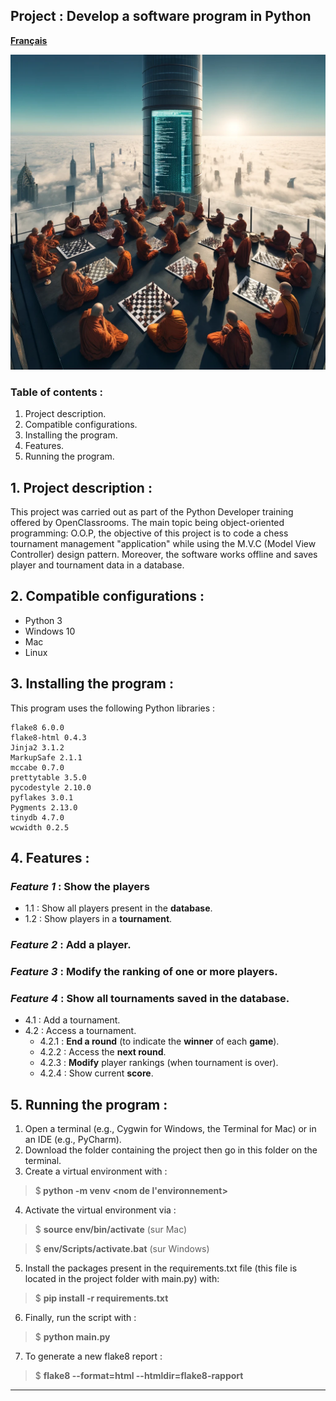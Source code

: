 ## Project : Develop a software program in Python

[**Français**](README-fr.md)
<p>
  <img src="pictures/Chess-Tournament-OOP.png" />
</p>

### Table of contents :
1. Project description.
2. Compatible configurations.
3. Installing the program.
4. Features.
5. Running the program.

## 1. Project description :

This project was carried out as part of the Python Developer training offered by OpenClassrooms.
The main topic being object-oriented programming: O.O.P,
the objective of this project is to code a chess tournament management "application"
while using the M.V.C (Model View Controller) design pattern.
Moreover, the software works offline and saves player and tournament data in a database.

## 2. Compatible configurations :

* Python 3
* Windows 10
* Mac
* Linux

## 3. Installing the program :
This program uses the following Python libraries :

```
flake8 6.0.0
flake8-html 0.4.3
Jinja2 3.1.2
MarkupSafe 2.1.1
mccabe 0.7.0
prettytable 3.5.0
pycodestyle 2.10.0
pyflakes 3.0.1
Pygments 2.13.0
tinydb 4.7.0
wcwidth 0.2.5
```

## 4. Features :

### *Feature 1* : Show the **players**
  * 1.1 : Show all players present in the **database**.
  * 1.2 : Show players in a **tournament**.
### *Feature 2* : **Add** a player.
### *Feature 3* : **Modify the ranking** of one or more players.
### *Feature 4* : **Show all tournaments** saved in the database.
  * 4.1 : Add a tournament.
  * 4.2 : Access a tournament.
    * 4.2.1 : **End a round** (to indicate the **winner** of each **game**).
    * 4.2.2 : Access the **next round**.
    * 4.2.3 : **Modify** player rankings (when tournament is over).
    * 4.2.4 : Show current **score**.
    
## 5. Running the program :

1. Open a terminal (e.g., Cygwin for Windows, the Terminal for Mac) or in an IDE (e.g., PyCharm).
2. Download the folder containing the project then go in this folder on the terminal.
3. Create a virtual environment with :
  > $<b> python -m venv <nom de l'environnement></b> 
4. Activate the virtual environment via :
  > $ <b>source env/bin/activate</b>  (sur Mac) 

  > $ <b>env/Scripts/activate.bat</b> (sur Windows)
5. Install the packages present in the requirements.txt file (this file is located in the project
folder with main.py) with:
  > $ <b>pip install -r requirements.txt</b> 
6. Finally, run the script with :
> $ <b>python main.py</b>
7. To generate a new flake8 report :
> $ <b>flake8 --format=html --htmldir=flake8-rapport</b>


---
